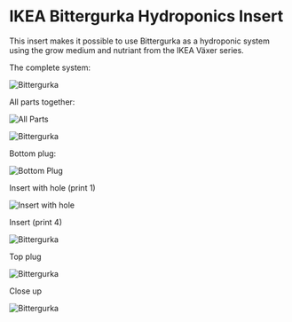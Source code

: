 # IKEA Bittergurka Hydroponics Insert

This insert makes it possible to use Bittergurka as a hydroponic system using the grow medium and nutriant from the IKEA Växer series.

The complete system:

![Bittergurka](https://raw.githubusercontent.com/aabmar/bittergurka-insert/master/img/bittergurka.jpg)


All parts together:

![All Parts](https://raw.githubusercontent.com/aabmar/bittergurka-insert/master/img/all-parts.png)

![Bittergurka](https://raw.githubusercontent.com/aabmar/bittergurka-insert/master/img/insert-printed.jpg)


Bottom plug:

![Bottom Plug](https://raw.githubusercontent.com/aabmar/bittergurka-insert/master/img/bottom-plug.png)


Insert with hole (print 1)

![Insert with hole](https://raw.githubusercontent.com/aabmar/bittergurka-insert/master/img/insert-hole.png)

Insert (print 4)

![Bittergurka](https://raw.githubusercontent.com/aabmar/bittergurka-insert/master/img/insert.png)



Top plug

![Bittergurka](https://raw.githubusercontent.com/aabmar/bittergurka-insert/master/img/top-plug.png)


Close up

![Bittergurka](https://raw.githubusercontent.com/aabmar/bittergurka-insert/master/img/plants.jpg)

